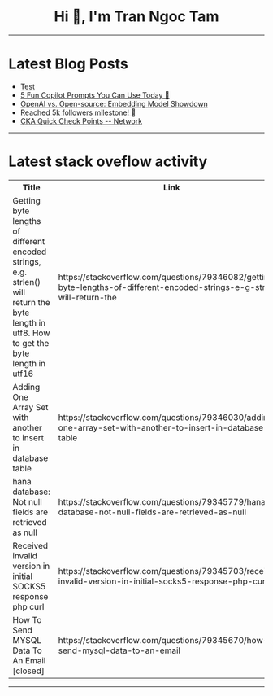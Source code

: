 <h1 align="center">Hi 👋, I'm Tran Ngoc Tam</h1>

---

# Latest Blog Posts 
<!-- BLOG-POST-LIST:START -->
- [Test](https://dev.to/ben/test-5cj6)
- [5 Fun Copilot Prompts You Can Use Today 🚀](https://dev.to/nikl/5-fun-copilot-prompts-you-can-use-today-5dmb)
- [OpenAI vs. Open-source: Embedding Model Showdown](https://dev.to/timescale/openai-vs-open-source-embedding-model-showdown-189n)
- [Reached 5k followers milestone! 🥳](https://dev.to/thesanjeevsharma/reached-5k-followers-milestone-435b)
- [CKA Quick Check Points -- Network](https://dev.to/cheedge_lee/cka-quick-check-points-network-2gb4)
<!-- BLOG-POST-LIST:END -->

---

# Latest stack oveflow activity
<table>
  <tr><th>Title</th><th>Link</th></tr>
  <!-- STACKOVERFLOW:START --><tr><td>Getting byte lengths of different encoded strings, e.g. strlen&lpar;&rpar; will return the byte length in utf8. How to get the byte length in utf16</td><td>https://stackoverflow.com/questions/79346082/getting-byte-lengths-of-different-encoded-strings-e-g-strlen-will-return-the</td></tr><tr><td>Adding One Array Set with another to insert in database table</td><td>https://stackoverflow.com/questions/79346030/adding-one-array-set-with-another-to-insert-in-database-table</td></tr><tr><td>hana database: Not null fields are retrieved as null</td><td>https://stackoverflow.com/questions/79345779/hana-database-not-null-fields-are-retrieved-as-null</td></tr><tr><td>Received invalid version in initial SOCKS5 response php curl</td><td>https://stackoverflow.com/questions/79345703/received-invalid-version-in-initial-socks5-response-php-curl</td></tr><tr><td>How To Send MYSQL Data To An Email [closed]</td><td>https://stackoverflow.com/questions/79345670/how-to-send-mysql-data-to-an-email</td></tr><!-- STACKOVERFLOW:END -->
</table>

---


